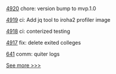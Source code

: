 
[4920](https://github.com/hyperledger/iroha/pull/4920) chore: version bump to mvp.1.0

[4919](https://github.com/hyperledger/iroha/pull/4919) ci: Add jq tool to iroha2 profiler image

[4918](https://github.com/hyperledger/iroha/pull/4918) ci: conterized testing

[4917](https://github.com/hyperledger/iroha/pull/4917) fix: delete exited colleges

[641](https://github.com/hyperledger-labs/fabric-smart-client/pull/641) comm: quiter logs


[See more >>>](https://start-here.hyperledger.org/pull-requests)

